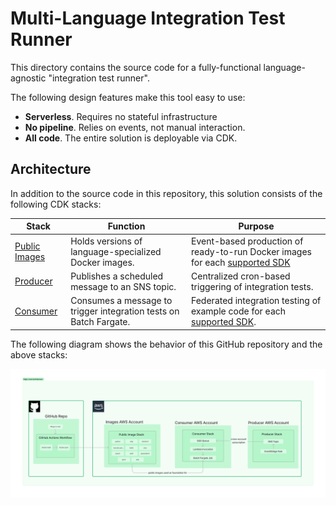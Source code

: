 # Multi-Language Integration Test Runner
This directory contains the source code for a fully-functional language-agnostic "integration test runner".

The following design features make this tool easy to use:
* **Serverless**. Requires no stateful infrastructure
* **No pipeline**. Relies on events, not manual interaction.
* **All code**. The entire solution is deployable via CDK.

## Architecture
In addition to the source code in this repository, this solution consists of the following CDK stacks:

| Stack                                                | Function                                                          | Purpose                                                                                                                                                    |
|------------------------------------------------------|-------------------------------------------------------------------|------------------------------------------------------------------------------------------------------------------------------------------------------------|
| [Public Images](./public_ecr_repositories)     | Holds versions of language-specialized Docker images.             | Event-based production of ready-to-run Docker images for each [supported SDK](https://docs.aws.amazon.com/sdkref/latest/guide/version-support-matrix.html) |
| [Producer](./eventbridge_rule_with_sns_fanout) | Publishes a scheduled message to an SNS topic.                    | Centralized cron-based triggering of integration tests.                                                                                                    |
| [Consumer](./sqs_lambda_to_batch_fargate)      | Consumes a message to trigger integration tests on Batch Fargate. | Federated integration testing of example code for each [supported SDK](https://docs.aws.amazon.com/sdkref/latest/guide/version-support-matrix.html).       |

The following diagram shows the behavior of this GitHub repository and the above stacks: 

![weathertop-high-level-architecture.png](architecture_diagrams%2Fpng%2Fweathertop-high-level-architecture.png)

